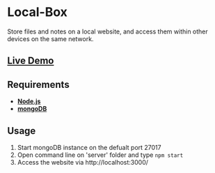 # Local-Box
Store files and notes on a local website, and access them within other devices on the same network.

## [**Live Demo**](https://dani3lwinter.github.io/local-box/)


## Requirements
- [**Node.js**](https://nodejs.org/)
- [**mongoDB**](https://www.mongodb.com/)

## Usage
1. Start mongoDB instance  on the defualt port 27017
2. Open command line on 'server' folder and type ```npm start```
3. Access the website via http://localhost:3000/
